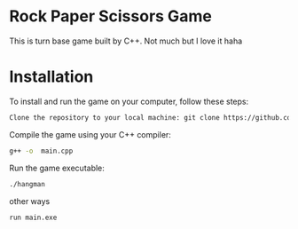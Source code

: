 # Rock Paper Scissors Game
This is turn base game built by C++. Not much but I love it haha

# Installation
To install and run the game on your computer, follow these steps:
```bash
Clone the repository to your local machine: git clone https://github.com/NutNaphop/RPS_TurnbaseGame.git
```
Compile the game using your C++ compiler: 

```bash
g++ -o  main.cpp
```
Run the game executable: 

```bash
./hangman
```
other ways 
```bash
run main.exe
```
